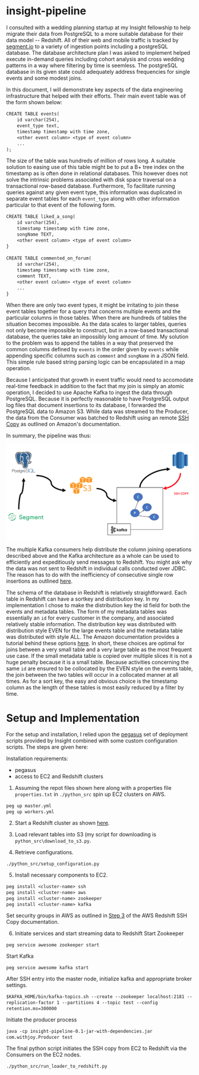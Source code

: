 # insight-pipeline

  I consulted with a wedding planning startup at my Insight fellowship to help migrate their data from PostgreSQL to a more suitable database for their data model -- Redshift.  All of their
  web and mobile traffic is tracked by [segment.io](http://segment.com) to a variety of ingestion points including a postgreSQL database.  The database architecture plan I was asked to implement helped execute in-demand queries including cohort analysis and cross wedding patterns in a way where filtering by time is seemless. The postgreSQL database in its given state could adequately address frequencies for single events and some modest joins. 

  In this document, I will demonstrate key aspects of the data engineering infrastructure that helped with their efforts.  Their main event table was of the form shown below:

```
CREATE TABLE events(
	id varchar(254),
	event_type text,
	timestamp timestamp with time zone,
	<other event column> <type of event column>
	...
);
```
The size of the table was hundreds of million of rows long. A suitable solution to easing use of this table might be to put a B+ tree index on the timestamp as is often done in relational databases.  This however does not solve the intrinsic problems associated with disk space traversal on a transactional row-based database.  Furthermore, To facilitate running queries against any given event type, this information was duplicated in separate event tables for each `event_type` along with other information particular to that event of the following form.

```
CREATE TABLE liked_a_song(
	id varchar(254),
	timestamp timestamp with time zone,
	songName TEXT,
	<other event column> <type of event column>
}

CREATE TABLE commented_on_forum(
	id varchar(254),
	timestamp timestamp with time zone,
	comment TEXT,
	<other event column> <type of event column>
	...
}
```
When there are only two event types, it might be irritating to join these event tables together for a query that concerns multiple events and the particular columns in those tables.  When there are hundreds of tables the situation becomes impossible.  As the data scales to larger tables, queries not only become impossible to construct, but in a row-based transactional database, the queries take an impossibly long amount of time.  My solution to the problem was to append the tables in a way that preserved the common columns defined by `events` in the order given by `events` while appending specific columns such as `comment` and `songName` in a JSON field.  This simple rule based string parsing logic can be encapsulated in a map operation.

Because I anticipated that growth in event traffic would need to accomodate real-time feedback in addition to the fact that my join is simply an atomic operation, I decided to use Apache Kafka to ingest the data through PostgreSQL.  Because it is perfectly reasonable to have PostgreSQL output log files that document insertions to its database, I forwarded the PostgreSQL data to Amazon S3.  While data was streamed to the Producer, the data from the Consumer was batched to Redshift using an remote [SSH Copy](http://docs.aws.amazon.com/redshift/latest/dg/loading-data-from-remote-hosts.html) as outlined on Amazon's documentation.

In summary, the pipeline was thus:

![Pipeline](https://github.com/dataDiet/insight-pipeline/blob/master/images/pipeline.png)

The multiple Kafka consumers help distribute the column joining operations described above and the Kafka architecture as a whole can be used to efficiently and expeditiously send messages to Redshift.  You might ask why the data was not sent to Redshift in individual calls conducted over JDBC.  The reason has to do with the inefficiency of consecutive single row insertions as outlined [here](http://docs.aws.amazon.com/redshift/latest/dg/c_loading-data-best-practices.html).

The schema of the database in Redshift is relatively straightforward.  Each table in Redshift can have a sortkey and distribution key.  In my implementation I chose to make the distribution key the id field for both the events and metadata tables.  The form of my metadata tables was essentially an `id` for every customer in the company, and associated relatively stable information.  The distribution key was distributed with distribution style EVEN for the large events table and the metadata table was distributed with style ALL.  The Amazon documentation provides a tutorial behind these options [here](http://docs.aws.amazon.com/redshift/latest/dg/tutorial-tuning-tables.html).  In short, these choices are optimal for joins between a very small table and a very large table as the most frequent use case.  If the small metadata table is copied over multiple slices it is not a huge penalty because it is a small table.  Because activities concerning the same `id` are ensured to be collocated by the EVEN style on the events table, the join between the two tables will occur in a collocated manner at all times. As for a sort key, the easy and obvious choice is the timestamp column as the length of these tables is most easily reduced by a filter by time.

# Setup and Implementation

For the setup and installation, I relied upon the [pegasus](https://github.com/InsightDataScience/pegasus) set of deployment scripts provided by Insight combined with some custom configuration scripts.  The steps are given here:

Installation requirements:

- pegasus
- access to EC2 and Redshift clusters

1. Assuming the repot files shown here along with a properties file `properties.txt` in `./python_src` spin up EC2 clusters on AWS.
```
peg up master.yml
peg up workers.yml
```
2. Start a Redshift cluster as shown [here](http://docs.aws.amazon.com/redshift/latest/gsg/rs-gsg-launch-sample-cluster.html).

3. Load relevant tables into S3 (my script for downloading is `python_src\download_to_s3.py`.

4. Retrieve configurations.
```
./python_src/setup_configuration.py
```
5. Install necessary components to EC2.
```
peg install <cluster-name> ssh
peg install <cluster-name> aws
peg install <cluster-name> zookeeper
peg install <cluster-name> kafka
```
Set security groups in AWS as outlined in [Step 3](http://docs.aws.amazon.com/redshift/latest/dg/load-from-host-steps-configure-security-groups.html) of the AWS Redshift SSH Copy documentation.

6. Initiate services and start streaming data to Redshift
Start Zookeeper
```
peg service awesome zookeeper start
```
Start Kafka
```
peg service awesome kafka start
```
After SSH entry into the master node, initialize kafka and appropriate broker settings.
```
$KAFKA_HOME/bin/kafka-topics.sh --create --zookeeper localhost:2181 --replication-factor 1 --partitions 4 --topic test --config retention.ms=300000
```
Initiate the producer process
```
java -cp insight-pipeline-0.1-jar-with-dependencies.jar com.withjoy.Producer test
```
The final python script initiates the SSH copy from EC2 to Redshift via the Consumers on the EC2 nodes.
```
./python_src/run_loader_to_redshift.py
```
